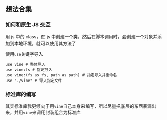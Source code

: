 ## 想法合集

### 如何和原生 JS 交互

用 js 中的 class，在 js 中创建一个类，然后在脚本调用时，会创建一个对象并添加到本地环境，就可以使用其方法了

使用`use`关键字导入

```vine
use vine # 整体导入
use vine:fs # 指定导入
use vine:(fs as fs, path as path) # 指定导入并重命名
use "./vine" # 导入指定文件

```

### 标准库的编写

其实标准库我更倾向于用`vine`自己本身来编写，所以尽量把底层的东西暴漏出来，并用`vine`来调用封装组合为标准库
